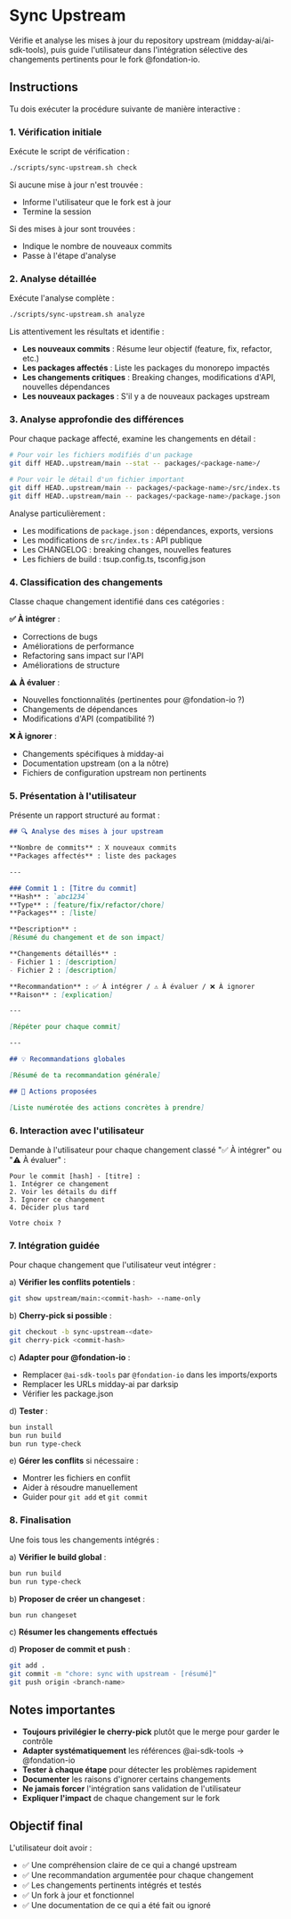# Sync Upstream

Vérifie et analyse les mises à jour du repository upstream (midday-ai/ai-sdk-tools), puis guide l'utilisateur dans l'intégration sélective des changements pertinents pour le fork @fondation-io.

## Instructions

Tu dois exécuter la procédure suivante de manière interactive :

### 1. Vérification initiale

Exécute le script de vérification :
```bash
./scripts/sync-upstream.sh check
```

Si aucune mise à jour n'est trouvée :
- Informe l'utilisateur que le fork est à jour
- Termine la session

Si des mises à jour sont trouvées :
- Indique le nombre de nouveaux commits
- Passe à l'étape d'analyse

### 2. Analyse détaillée

Exécute l'analyse complète :
```bash
./scripts/sync-upstream.sh analyze
```

Lis attentivement les résultats et identifie :
- **Les nouveaux commits** : Résume leur objectif (feature, fix, refactor, etc.)
- **Les packages affectés** : Liste les packages du monorepo impactés
- **Les changements critiques** : Breaking changes, modifications d'API, nouvelles dépendances
- **Les nouveaux packages** : S'il y a de nouveaux packages upstream

### 3. Analyse approfondie des différences

Pour chaque package affecté, examine les changements en détail :

```bash
# Pour voir les fichiers modifiés d'un package
git diff HEAD..upstream/main --stat -- packages/<package-name>/

# Pour voir le détail d'un fichier important
git diff HEAD..upstream/main -- packages/<package-name>/src/index.ts
git diff HEAD..upstream/main -- packages/<package-name>/package.json
```

Analyse particulièrement :
- Les modifications de `package.json` : dépendances, exports, versions
- Les modifications de `src/index.ts` : API publique
- Les CHANGELOG : breaking changes, nouvelles features
- Les fichiers de build : tsup.config.ts, tsconfig.json

### 4. Classification des changements

Classe chaque changement identifié dans ces catégories :

**✅ À intégrer** :
- Corrections de bugs
- Améliorations de performance
- Refactoring sans impact sur l'API
- Améliorations de structure

**⚠️ À évaluer** :
- Nouvelles fonctionnalités (pertinentes pour @fondation-io ?)
- Changements de dépendances
- Modifications d'API (compatibilité ?)

**❌ À ignorer** :
- Changements spécifiques à midday-ai
- Documentation upstream (on a la nôtre)
- Fichiers de configuration upstream non pertinents

### 5. Présentation à l'utilisateur

Présente un rapport structuré au format :

```markdown
## 🔍 Analyse des mises à jour upstream

**Nombre de commits** : X nouveaux commits
**Packages affectés** : liste des packages

---

### Commit 1 : [Titre du commit]
**Hash** : `abc1234`
**Type** : [feature/fix/refactor/chore]
**Packages** : [liste]

**Description** :
[Résumé du changement et de son impact]

**Changements détaillés** :
- Fichier 1 : [description]
- Fichier 2 : [description]

**Recommandation** : ✅ À intégrer / ⚠️ À évaluer / ❌ À ignorer
**Raison** : [explication]

---

[Répéter pour chaque commit]

---

## 💡 Recommandations globales

[Résumé de ta recommandation générale]

## 🔧 Actions proposées

[Liste numérotée des actions concrètes à prendre]
```

### 6. Interaction avec l'utilisateur

Demande à l'utilisateur pour chaque changement classé "✅ À intégrer" ou "⚠️ À évaluer" :

```
Pour le commit [hash] - [titre] :
1. Intégrer ce changement
2. Voir les détails du diff
3. Ignorer ce changement
4. Décider plus tard

Votre choix ?
```

### 7. Intégration guidée

Pour chaque changement que l'utilisateur veut intégrer :

a) **Vérifier les conflits potentiels** :
```bash
git show upstream/main:<commit-hash> --name-only
```

b) **Cherry-pick si possible** :
```bash
git checkout -b sync-upstream-<date>
git cherry-pick <commit-hash>
```

c) **Adapter pour @fondation-io** :
- Remplacer `@ai-sdk-tools` par `@fondation-io` dans les imports/exports
- Remplacer les URLs midday-ai par darksip
- Vérifier les package.json

d) **Tester** :
```bash
bun install
bun run build
bun run type-check
```

e) **Gérer les conflits** si nécessaire :
- Montrer les fichiers en conflit
- Aider à résoudre manuellement
- Guider pour `git add` et `git commit`

### 8. Finalisation

Une fois tous les changements intégrés :

a) **Vérifier le build global** :
```bash
bun run build
bun run type-check
```

b) **Proposer de créer un changeset** :
```bash
bun run changeset
```

c) **Résumer les changements effectués**

d) **Proposer de commit et push** :
```bash
git add .
git commit -m "chore: sync with upstream - [résumé]"
git push origin <branch-name>
```

## Notes importantes

- **Toujours privilégier le cherry-pick** plutôt que le merge pour garder le contrôle
- **Adapter systématiquement** les références @ai-sdk-tools → @fondation-io
- **Tester à chaque étape** pour détecter les problèmes rapidement
- **Documenter** les raisons d'ignorer certains changements
- **Ne jamais forcer** l'intégration sans validation de l'utilisateur
- **Expliquer l'impact** de chaque changement sur le fork

## Objectif final

L'utilisateur doit avoir :
- ✅ Une compréhension claire de ce qui a changé upstream
- ✅ Une recommandation argumentée pour chaque changement
- ✅ Les changements pertinents intégrés et testés
- ✅ Un fork à jour et fonctionnel
- ✅ Une documentation de ce qui a été fait ou ignoré
